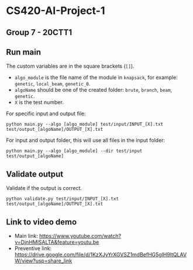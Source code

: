 # CS420-AI-Project-1
## Group 7 - 20CTT1
## Run main
The custom variables are in the square brackets (`[]`).
- `algo_module` is the file name of the module in `knapsack`, for example: `genetic`, `local_beam`, `genetic_0`. 
- `algoName` should be one of the created folder: `brute`, `branch`, `beam`, `genetic`.
- `X` is the test number.

For specific input and output file:
```
python main.py --algo [algo_module] test/input/INPUT_[X].txt test/output_[algoName]/OUTPUT_[X].txt
```
For input and output folder, this will use all files in the input folder: 
```
python main.py --algo [algo_module] --dir test/input test/output_[algoName]
```

## Validate output
Validate if the output is correct.
```
python validate.py test/input/INPUT_[X].txt test/output_[algoName]/OUTPUT_[X].txt
```

## Link to video demo
- Main link: https://www.youtube.com/watch?v=DjnHMlSALTA&feature=youtu.be
- Preventive link: https://drive.google.com/file/d/1KzXJyYrXGVSZ1mdBefHG5glH9ltQLAVW/view?usp=share_link
